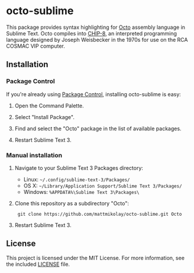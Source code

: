 # octo-sublime
This package provides syntax highlighting for [Octo][1] assembly language in
Sublime Text. Octo compiles into [CHIP-8][2], an interpreted programming
language designed by Joseph Weisbecker in the 1970s for use on the RCA COSMAC
VIP computer.

## Installation

### Package Control
If you're already using [Package Control][3], installing octo-sublime is easy:

1. Open the Command Palette.

2. Select "Install Package".

3. Find and select the "Octo" package in the list of available packages.

4. Restart Sublime Text 3.

### Manual installation
1. Navigate to your Sublime Text 3 Packages directory:
    - Linux: `~/.config/sublime-text-3/Packages/`
    - OS X: `~/Library/Application Support/Sublime Text 3/Packages/`
    - Windows: `%APPDATA%\Sublime Text 3\Packages\`

2. Clone this repository as a subdirectory "Octo":

        git clone https://github.com/mattmikolay/octo-sublime.git Octo

3. Restart Sublime Text 3.

## License
This project is licensed under the MIT License. For more information, see the
included [LICENSE][5] file.

[1]: http://github.com/JohnEarnest/Octo "JohnEarnest / Octo"
[2]: http://en.wikipedia.org/wiki/CHIP-8 "CHIP-8"
[3]: http://packagecontrol.io/ "Package Control"
[4]: http://www.gnu.org/licenses/gpl-3.0.html "GNU General Public License"
[5]: LICENSE "MIT License"
